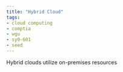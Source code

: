 ```yaml
---
title: "Hybrid Cloud"
tags:
- cloud computing
- comptia
- wgu
- sy0-601
- seed
---
```


Hybrid clouds utilize on-premises resources 